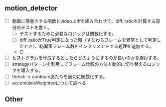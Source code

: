 ## motion_detector
- [ ] 動画に落書きする関数とvideo_diffを組み合わせて、diff_ratioを計算する部分のテストを書く。
    - [ ] テストするために必要なロジックは関数化する。
    - [ ] diff_ratioがTrue判定になった時（すなわちフレームを異常として判定したとき）、総異常フレーム数をインクリメントする処理を追加する。
    - [ ] 
- [ ] ヒストグラムを作成するとしたらどのようにするのが良いのかを検討する。
- [ ] strategyパターンを利用してフレーム比較の方法を動的に切り替えるロジックを導入する。
- [ ] thresh -> contoursあたりを適切に関数化する。
- [ ] accumulateWeightedについて調べる

## Other

